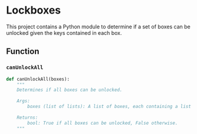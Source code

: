 # Lockboxes

This project contains a Python module to determine if a set of boxes can be unlocked given the keys contained in each box.

## Function

### `canUnlockAll`

```python
def canUnlockAll(boxes):
    """
    Determines if all boxes can be unlocked.
    
    Args:
        boxes (list of lists): A list of boxes, each containing a list of keys.
    
    Returns:
        bool: True if all boxes can be unlocked, False otherwise.
    """
